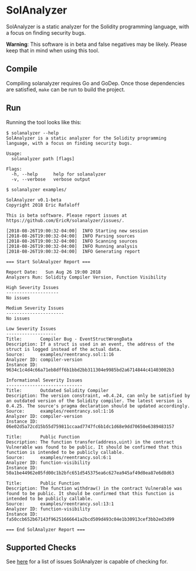 # SolAnalyzer

SolAnalyzer is a static analyzer for the Solidity programming language, with a focus on finding security bugs.

**Warning**: This software is in beta and false negatives may be likely. Please keep that in mind when using this tool.

## Compile

Compiling solanalyzer requires Go and GoDep. Once those dependencies are satisfied, `make` can be run to build the project.

## Run

Running the tool looks like this:

```
$ solanalyzer --help
SolAnalyzer is a static analyzer for the Solidity programming language, with a focus on finding security bugs.

Usage:
  solanalyzer path [flags]

Flags:
  -h, --help      help for solanalyzer
  -v, --verbose   verbose output

$ solanalyzer examples/

SolAnalyzer v0.1-beta
Copyright 2018 Eric Rafaloff

This is beta software. Please report issues at https://github.com/EricR/solanalyzer/issues/.

[2018-08-26T19:00:32-04:00]  INFO Starting new session
[2018-08-26T19:00:32-04:00]  INFO Parsing sources
[2018-08-26T19:00:32-04:00]  INFO Scanning sources
[2018-08-26T19:00:32-04:00]  INFO Running analysis
[2018-08-26T19:00:32-04:00]  INFO Generating report

=== Start SolAnalyzer Report ===

Report Date:   Sun Aug 26 19:00 2018
Analyzers Run: Solidity Compiler Version, Function Visibility

High Severity Issues
--------------------
No issues

Medium Severity Issues
----------------------
No issues

Low Severity Issues
-------------------
Title:       Compiler Bug - EventStructWrongData
Description: If a struct is used in an event, the address of the struct is logged instead of the actual data.
Source:      examples/reentrancy.sol:1:16
Analyzer ID: compiler-version
Instance ID: 9634c1c4d4c66a71eb8dff6b1bbd2bb311304e9985bd2a6714844c41403002b3

Informational Severity Issues
-----------------------------
Title:       Outdated Solidity Compiler
Description: The version constraint, =0.4.24, can only be satisfied by an outdated version of the Solidity compiler. The latest version is 0.4.25. The source's pragma declaration should be updated accordingly.
Source:      examples/reentrancy.sol:1:16
Analyzer ID: compiler-version
Instance ID: 06e02d5a72cd15b55d759811ccaad7747fc6b1dc1d68e9dd70650e6389483157

Title:       Public Function
Description: The function transfer(address,uint) in the contract Vulnerable was found to be public. It should be confirmed that this function is intended to be publicly callable.
Source:      examples/reentrancy.sol:6:1
Analyzer ID: function-visibility
Instance ID: 50a1be44962e05fd00c1b2bfc651d545375ea6c627ea945af49d0ea87e6d8d63

Title:       Public Function
Description: The function withdraw() in the contract Vulnerable was found to be public. It should be confirmed that this function is intended to be publicly callable.
Source:      examples/reentrancy.sol:13:1
Analyzer ID: function-visibility
Instance ID: fa50ccb652b67143f96251666641a2bcd509d493c04e1b30913cef3bb2ed3d99

=== End SolAnalyzer Report ===
```

## Supported Checks

See [here](https://github.com/EricR/solanalyzer/wiki/Supported-Checks) for a list of issues SolAnalyzer is capable of checking for.
